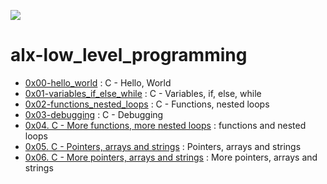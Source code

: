 ![](https://miro.medium.com/max/540/1*ZCZCLhtWeqc5zE9P32hc7Q.gif)
# alx-low_level_programming

- [0x00-hello_world](./0x00-hello_world/) : C - Hello, World
- [0x01-variables_if_else_while](./0x01-variables_if_else_while/) : C - Variables, if, else, while
- [0x02-functions_nested_loops](./0x02-functions_nested_loops/) : C - Functions, nested loops
- [0x03-debugging](./0x03-debugging/) : C - Debugging
- [0x04. C - More functions, more nested loops](./0x04-more_functions_nested_loops/) : functions and nested loops
- [0x05. C - Pointers, arrays and strings](./0x05-pointers_arrays_strings/) : Pointers, arrays and strings
- [0x06. C - More pointers, arrays and strings](0x06-pointers_arrays_strings/0-strcat.c) : More pointers, arrays and strings